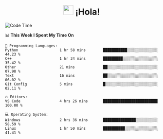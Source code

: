 <div align="center"><h1><img src="https://github.com/blackcater/blackcater/raw/main/images/Hi.gif" height="32"/> ¡Hola!</h1>
</div>

<!--START_SECTION:waka-->
![Code Time](http://img.shields.io/badge/Code%20Time-623%20hrs%2025%20mins-blue)

📊 **This Week I Spent My Time On** 

```text
💬 Programming Languages: 
Python                   1 hr 58 mins        ███████████░░░░░░░░░░░░░░   44.23 % 
C++                      1 hr 34 mins        █████████░░░░░░░░░░░░░░░░   35.42 % 
Other                    21 mins             ██░░░░░░░░░░░░░░░░░░░░░░░   07.98 % 
Text                     16 mins             ██░░░░░░░░░░░░░░░░░░░░░░░   06.02 % 
Git Config               5 mins              █░░░░░░░░░░░░░░░░░░░░░░░░   02.11 % 

🔥 Editors: 
VS Code                  4 hrs 26 mins       █████████████████████████   100.00 % 

💻 Operating System: 
Windows                  2 hrs 36 mins       ███████████████░░░░░░░░░░   58.59 % 
Linux                    1 hr 50 mins        ██████████░░░░░░░░░░░░░░░   41.41 % 
```


<!--END_SECTION:waka-->